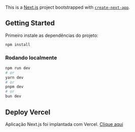 This is a [Next.js](https://nextjs.org) project bootstrapped with [`create-next-app`](https://nextjs.org/docs/app/api-reference/cli/create-next-app).

## Getting Started

Primeiro instale as dependências do projeto:

```bash
npm install
```

### Rodando localmente

```bash
npm run dev
# or
yarn dev
# or
pnpm dev
# or
bun dev
```

## Deploy Vercel

Aplicação Next.js foi implantada com Vercel. [Clique aqui](https://web-page-apus-3r55.vercel.app/Products)
